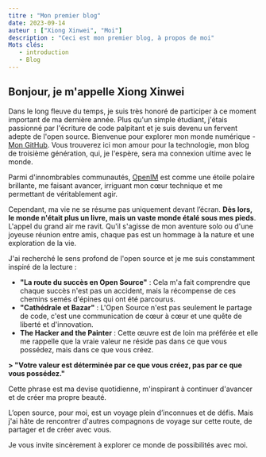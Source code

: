 ```yaml
---
titre : "Mon premier blog"
date: 2023-09-14
auteur : ["Xiong Xinwei", "Moi"]
description : "Ceci est mon premier blog, à propos de moi"
Mots clés:
   - introduction
   - Blog
---
```


## Bonjour, je m'appelle Xiong Xinwei

Dans le long fleuve du temps, je suis très honoré de participer à ce moment important de ma dernière année. Plus qu'un simple étudiant, j'étais passionné par l'écriture de code palpitant et je suis devenu un fervent adepte de l'open source. Bienvenue pour explorer mon monde numérique - [Mon GitHub](https://github.com/cubxxw). Vous trouverez ici mon amour pour la technologie, mon blog de troisième génération, qui, je l'espère, sera ma connexion ultime avec le monde.

Parmi d'innombrables communautés, [OpenIM](http://github.com/OpenIMSDK/Open-IM-Server) est comme une étoile polaire brillante, me faisant avancer, irriguant mon cœur technique et me permettant de véritablement agir.

Cependant, ma vie ne se résume pas uniquement devant l’écran. **Dès lors, le monde n'était plus un livre, mais un vaste monde étalé sous mes pieds**. L'appel du grand air me ravit. Qu'il s'agisse de mon aventure solo ou d'une joyeuse réunion entre amis, chaque pas est un hommage à la nature et une exploration de la vie.

J'ai recherché le sens profond de l'open source et je me suis constamment inspiré de la lecture :

+ **"La route du succès en Open Source"** : Cela m'a fait comprendre que chaque succès n'est pas un accident, mais la récompense de ces chemins semés d'épines qui ont été parcourus.
+ **"Cathédrale et Bazar"** : L'Open Source n'est pas seulement le partage de code, c'est une communication de cœur à cœur et une quête de liberté et d'innovation.
+ **The Hacker and the Painter** : Cette œuvre est de loin ma préférée et elle me rappelle que la vraie valeur ne réside pas dans ce que vous possédez, mais dans ce que vous créez.

**> "Votre valeur est déterminée par ce que vous créez, pas par ce que vous possédez."**

Cette phrase est ma devise quotidienne, m'inspirant à continuer d'avancer et de créer ma propre beauté.

L’open source, pour moi, est un voyage plein d’inconnues et de défis. Mais j'ai hâte de rencontrer d'autres compagnons de voyage sur cette route, de partager et de créer avec vous.

Je vous invite sincèrement à explorer ce monde de possibilités avec moi.